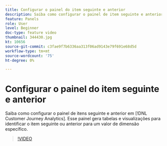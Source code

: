 ```yaml
---
title: Configurar o painel do item seguinte e anterior
description: Saiba como configurar o painel de item seguinte e anterior no Customer Journey Analytics. Esse painel gera tabelas e visualizações para identificar o item seguinte ou anterior para um valor de dimensão específico.
feature: Panels
role: User
level: Beginner
doc-type: feature video
thumbnail: 344430.jpg
kt: 10656
source-git-commit: c3fae9f7b6336aa313f06ad9143e79f691e68d5d
workflow-type: tm+mt
source-wordcount: '75'
ht-degree: 0%

---
```



# Configurar o painel do item seguinte e anterior

Saiba como configurar o painel de itens seguinte e anterior em [!DNL Customer Journey Analytics]. Esse painel gera tabelas e visualizações para identificar o item seguinte ou anterior para um valor de dimensão específico.

>[!VIDEO](https://video.tv.adobe.com/v/344430/?quality=12&learn=on)